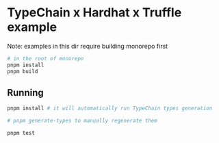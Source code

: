# TypeChain x Hardhat x Truffle example

Note: examples in this dir require building monorepo first

```sh
# in the root of monorepo
pnpm install
pnpm build
```

## Running

```sh
pnpm install # it will automatically run TypeChain types generation

# pnpm generate-types to manually regenerate them

pnpm test
```
